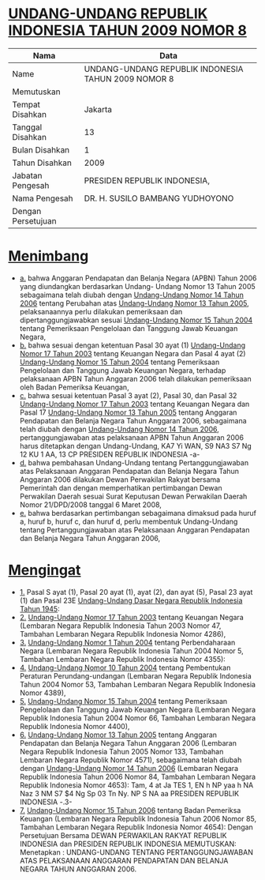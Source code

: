 # [UNDANG-UNDANG REPUBLIK INDONESIA TAHUN 2009 NOMOR 8](http://example.org/legal/document/uu/2009/8)

| Nama | Data |
| ------ | ----- |
|Name|UNDANG-UNDANG REPUBLIK INDONESIA TAHUN 2009 NOMOR 8|
|Memutuskan||
|Tempat Disahkan|Jakarta|
|Tanggal Disahkan|13|
|Bulan Disahkan|1|
|Tahun Disahkan|2009|
|Jabatan Pengesah|PRESIDEN REPUBLIK INDONESIA,|
|Nama Pengesah|DR. H. SUSILO BAMBANG YUDHOYONO|
|Dengan Persetujuan||
# [Menimbang](http://example.org/legal/document/uu/2009/8/menimbang)

* [a.](http://example.org/legal/document/uu/2009/8/menimbang/point/a) bahwa Anggaran Pendapatan dan Belanja Negara (APBN) Tahun 2006 yang diundangkan berdasarkan Undang- Undang Nomor 13 Tahun 2005 sebagaimana telah diubah dengan [Undang-Undang Nomor 14 Tahun 2006](http://example.org/legal/document/uu/2006/14) tentang Perubahan atas [Undang-Undang Nomor 13 Tahun 2005](http://example.org/legal/document/uu/2005/13), pelaksanaannya perlu dilakukan pemeriksaan dan dipertanggungjawabkan sesuai [Undang-Undang Nomor 15 Tahun 2004](http://example.org/legal/document/uu/2004/15) tentang Pemeriksaan Pengelolaan dan Tanggung Jawab Keuangan Negara,
* [b.](http://example.org/legal/document/uu/2009/8/menimbang/point/b) bahwa sesuai dengan ketentuan Pasal 30 ayat (1) [Undang-Undang Nomor 17 Tahun 2003](http://example.org/legal/document/uu/2003/17) tentang Keuangan Negara dan Pasal 4 ayat (2) [Undang-Undang Nomor 15 Tahun 2004](http://example.org/legal/document/uu/2004/15) tentang Pemeriksaan Pengelolaan dan Tanggung Jawab Keuangan Negara, terhadap pelaksanaan APBN Tahun Anggaran 2006 telah dilakukan pemeriksaan oleh Badan Pemeriksa Keuangan,
* [c.](http://example.org/legal/document/uu/2009/8/menimbang/point/c) bahwa sesuai ketentuan Pasal 3 ayat (2), Pasal 30, dan Pasal 32 [Undang-Undang Nomor 17 Tahun 2003](http://example.org/legal/document/uu/2003/17) tentang Keuangan Negara dan Pasal 17 [Undang-Undang Nomor 13 Tahun 2005](http://example.org/legal/document/uu/2005/13) tentang Anggaran Pendapatan dan Belanja Negara Tahun Anggaran 2006, sebagaimana telah diubah dengan [Undang-Undang Nomor 14 Tahun 2006](http://example.org/legal/document/uu/2006/14), pertanggungjawaban atas pelaksanaan APBN Tahun Anggaran 2006 harus ditetapkan dengan Undang-Undang, KA7 Yi WAN, S9 NA3 S7 Ng 12 KU 1 AA, 13 CP PRESIDEN REPUBLIK INDONESIA -a-
* [d.](http://example.org/legal/document/uu/2009/8/menimbang/point/d) bahwa pembahasan Undang-Undang tentang Pertanggungjawaban atas Pelaksanaan Anggaran Pendapatan dan Belanja Negara Tahun Anggaran 2006 dilakukan Dewan Perwakilan Rakyat bersama Pemerintah dan dengan memperhatikan pertimbangan Dewan Perwakilan Daerah sesuai Surat Keputusan Dewan Perwakilan Daerah Nomor 21/DPD/2008 tanggal 6 Maret 2008,
* [e.](http://example.org/legal/document/uu/2009/8/menimbang/point/e) bahwa berdasarkan pertimbangan sebagaimana dimaksud pada huruf a, huruf b, huruf c, dan huruf d, perlu membentuk Undang-Undang tentang Pertanggungjawaban atas Pelaksanaan Anggaran Pendapatan dan Belanja Negara Tahun Anggaran 2006,
# [Mengingat](http://example.org/legal/document/uu/2009/8/mengingat)

* [1.](http://example.org/legal/document/uu/2009/8/mengingat/point/0001) Pasal S ayat (1), Pasal 20 ayat (1), ayat (2), dan ayat (5), Pasal 23 ayat (1) dan Pasal 23E [Undang-Undang Dasar Negara Republik Indonesia Tahun 1945](http://example.org/legal/document/uu):
* [2.](http://example.org/legal/document/uu/2009/8/mengingat/point/0002) [Undang-Undang Nomor 17 Tahun 2003](http://example.org/legal/document/uu/2003/17) tentang Keuangan Negara (Lembaran Negara Republik Indonesia Tahun 2003 Nomor 47, Tambahan Lembaran Negara Republik Indonesia Nomor 4286),
* [3.](http://example.org/legal/document/uu/2009/8/mengingat/point/0003) [Undang-Undang Nomor 1 Tahun 2004](http://example.org/legal/document/uu/2004/1) tentang Perbendaharaan Negara (Lembaran Negara Republik Indonesia Tahun 2004 Nomor 5, Tambahan Lembaran Negara Republik Indonesia Nomor 4355):
* [4.](http://example.org/legal/document/uu/2009/8/mengingat/point/0004) [Undang-Undang Nomor 10 Tahun 2004](http://example.org/legal/document/uu/2004/10) tentang Pembentukan Peraturan Perundang-undangan (Lembaran Negara Republik Indonesia Tahun 2004 Nomor 53, Tambahan Lembaran Negara Republik Indonesia Nomor 4389),
* [5.](http://example.org/legal/document/uu/2009/8/mengingat/point/0005) [Undang-Undang Nomor 15 Tahun 2004](http://example.org/legal/document/uu/2004/15) tentang Pemeriksaan Pengelolaan dan Tanggung Jawab Keuangan Negara (Lembaran Negara Republik Indonesia Tahun 2004 Nomor 66, Tambahan Lembaran Negara Republik Indonesia Nomor 4400),
* [6.](http://example.org/legal/document/uu/2009/8/mengingat/point/0006) [Undang-Undang Nomor 13 Tahun 2005](http://example.org/legal/document/uu/2005/13) tentang Anggaran Pendapatan dan Belanja Negara Tahun Anggaran 2006 (Lembaran Negara Republik Indonesia Tahun 2005 Nomor 133, Tambahan Lembaran Negara Republik Nomor 4571), sebagaimana telah diubah dengan [Undang-Undang Nomor 14 Tahun 2006](http://example.org/legal/document/uu/2006/14) (Lembaran Negara Republik Indonesia Tahun 2006 Nomor 84, Tambahan Lembaran Negara Republik Indonesia Nomor 4653): Tam, 4 at Ja TES 1, EN h NP yaa h NA Naz 3 NM S7 $4 Ng Sp 03 Tn Ny. NP S NA aa PRESIDEN REPUBLIK INDONESIA -.3-
* [7.](http://example.org/legal/document/uu/2009/8/mengingat/point/0007) [Undang-Undang Nomor 15 Tahun 2006](http://example.org/legal/document/uu/2006/15) tentang Badan Pemeriksa Keuangan (Lembaran Negara Republik Indonesia Tahun 2006 Nomor 85, Tambahan Lembaran Negara Republik Indonesia Nomor 4654): Dengan Persetujuan Bersama DEWAN PERWAKILAN RAKYAT REPUBLIK INDONESIA dan PRESIDEN REPUBLIK INDONESIA MEMUTUSKAN: Menetapkan : UNDANG-UNDANG TENTANG PERTANGGUNGJAWABAN ATAS PELAKSANAAN ANGGARAN PENDAPATAN DAN BELANJA NEGARA TAHUN ANGGARAN 2006.